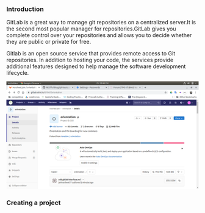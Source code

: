 ### Introduction

GitLab is a great way to manage git repositories on a centralized server.It is the second most popular manager for repositories.GitLab gives you complete control over your repositories and allows you to decide whether they are public or private for free.

Gitlab is an open source service that provides remote access to Git repositories. In addition to hosting your code, the services provide additional features designed to help manage the software development lifecycle.

![first page](images/gitlab/first_page.png)

### Creating a project



